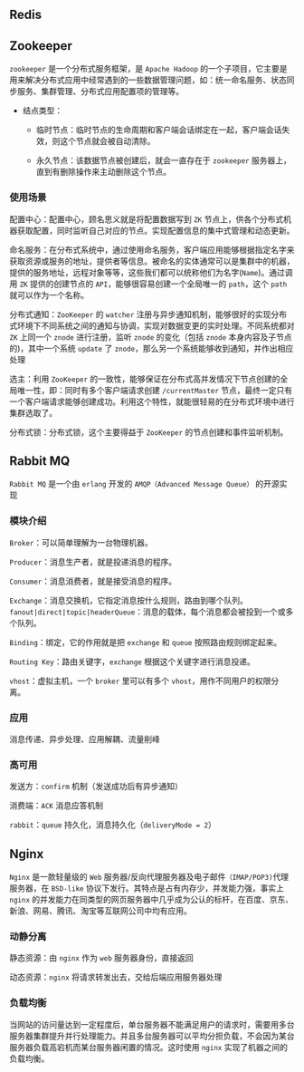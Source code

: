 

## Redis

## Zookeeper

`zookeeper` 是一个分布式服务框架，是 `Apache Hadoop` 的一个子项目，它主要是用来解决分布式应用中经常遇到的一些数据管理问题，如：统一命名服务、状态同步服务、集群管理、分布式应用配置项的管理等。

* 结点类型：

  * 临时节点：临时节点的生命周期和客户端会话绑定在一起，客户端会话失效，则这个节点就会被自动清除。

  * 永久节点：该数据节点被创建后，就会一直存在于 `zookeeper` 服务器上，直到有删除操作来主动删除这个节点。

### 使用场景

配置中心：配置中心，顾名思义就是将配置数据写到 `ZK` 节点上，供各个分布式机器获取配置，同时监听自己对应的节点。实现配置信息的集中式管理和动态更新。

命名服务：在分布式系统中，通过使用命名服务，客户端应用能够根据指定名字来获取资源或服务的地址，提供者等信息。被命名的实体通常可以是集群中的机器，提供的服务地址，远程对象等等，这些我们都可以统称他们为名字(`Name`)。通过调用 `ZK` 提供的创建节点的 `API`，能够很容易创建一个全局唯一的 `path`，这个 `path` 就可以作为一个名称。

分布式通知：`ZooKeeper` 的 `watcher` 注册与异步通知机制，能够很好的实现分布式环境下不同系统之间的通知与协调，实现对数据变更的实时处理。不同系统都对 `ZK` 上同一个 `znode` 进行注册，监听 `znode` 的变化（包括 `znode` 本身内容及子节点的)，其中一个系统 `update` 了 `znode`，那么另一个系统能够收到通知，并作出相应处理

选主：利用 `ZooKeeper` 的一致性，能够保证在分布式高并发情况下节点创建的全局唯一性，即：同时有多个客户端请求创建 `/currentMaster` 节点，最终一定只有一个客户端请求能够创建成功。利用这个特性，就能很轻易的在分布式环境中进行集群选取了。

分布式锁：分布式锁，这个主要得益于 `ZooKeeper` 的节点创建和事件监听机制。

## Rabbit MQ

`Rabbit MQ` 是一个由 `erlang` 开发的 `AMQP（Advanced Message Queue）` 的开源实现

### 模块介绍

`Broker`：可以简单理解为一台物理机器。

`Producer`：消息生产者，就是投递消息的程序。

`Consumer`：消息消费者，就是接受消息的程序。

`Exchange`：消息交换机，它指定消息按什么规则，路由到哪个队列。
`fanout|direct|topic|headerQueue`：消息的载体，每个消息都会被投到一个或多个队列。

`Binding`：绑定，它的作用就是把 `exchange` 和 `queue` 按照路由规则绑定起来。

`Routing Key`：路由关键字，`exchange` 根据这个关键字进行消息投递。

`vhost`：虚拟主机，一个 `broker` 里可以有多个 `vhost`，用作不同用户的权限分离。

### 应用

消息传递、异步处理、应用解耦、流量削峰

### 高可用

发送方：`confirm` 机制（发送成功后有异步通知）

消费端：`ACK` 消息应答机制

`rabbit`：`queue` 持久化，消息持久化（`deliveryMode = 2`）

## Nginx

`Nginx` 是一款轻量级的 `Web` 服务器/反向代理服务器及电子邮件`（IMAP/POP3)`代理服务器，在 `BSD-like` 协议下发行。其特点是占有内存少，并发能力强，事实上 `nginx` 的并发能力在同类型的网页服务器中几乎成为公认的标杆，在百度、京东、新浪、网易、腾讯、淘宝等互联网公司中均有应用。

### 动静分离

静态资源：由 `nginx` 作为 `web` 服务器身份，直接返回

动态资源：`nginx` 将请求转发出去，交给后端应用服务器处理

### 负载均衡

当网站的访问量达到一定程度后，单台服务器不能满足用户的请求时，需要用多台服务器集群提升并行处理能力。并且多台服务器可以平均分担负载，不会因为某台服务器负载高宕机而某台服务器闲置的情况。这时使用 `nginx` 实现了机器之间的负载均衡。
